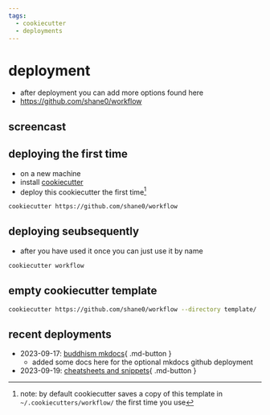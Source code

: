 ```yaml
---
tags:
  - cookiecutter 
  - deployments 
---
```

# deployment

- after deployment you can add more options found here
- <https://github.com/shane0/workflow>  

## screencast

## deploying the first time

- on a new machine
- install [cookiecutter](https://github.com/cookiecutter/cookiecutter)
- deploy this cookiecutter the first time[^1]

```sh
cookiecutter https://github.com/shane0/workflow
```

## deploying seubsequently

- after you have used it once you can just use it by name

```sh
cookiecutter workflow 
```

## empty cookiecutter template

```sh
cookiecutter https://github.com/shane0/workflow --directory template/
```

## recent deployments

- 2023-09-17: [buddhism mkdocs](https://shane0.github.io/buddhism/){ .md-button }
  - added some docs here for the optional mkdocs github deployment
- 2023-09-19: [cheatsheets and snippets](https://shane0.github.io/cheatsheets/){ .md-button }

[^1]: note: by default cookiecutter  saves a copy of this template in  `~/.cookiecutters/workflow/` the first time you use
